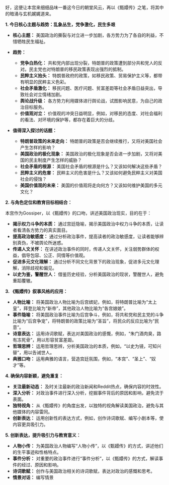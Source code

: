 好，这便让本宫来细细品味一番这今日的朝堂风云，再以《甄嬛传》之笔，将其中的暗涌与玄机娓娓道来。

**1. 今日核心主题与趋势：乱象丛生，党争激化，民生多艰**

*   **核心主题：** 美国政治的撕裂与对立进一步加剧，各方势力为了各自的利益，不惜牺牲民生福祉。
*   **趋势：**
    *   **党争白热化：** 共和党内部出现分裂，特朗普的政策遭到部分共和党人的反对。民主党也对特朗普的移民政策表现出强烈的抵制。
    *   **民粹主义抬头：** 特朗普政府的政策，如移民政策、贸易保护主义等，都带有明显的民粹主义色彩。
    *   **社会矛盾激化：** 移民问题、医疗问题、贫富差距等社会矛盾日益突出，导致社会对立情绪加剧。
    *   **舆论战升级：** 各方势力利用媒体进行舆论战，试图影响民意，为自己的政治目标服务。
    *   **价值观对立：** 价值观的冲突日益明显，例如，对移民的态度、对社会福利的看法、对环境的保护等，都存在着巨大的分歧。

*   **值得深入探讨的话题：**
    *   **特朗普政策的未来走向：** 特朗普的政策是否会继续推行，又将对美国社会产生怎样的影响？
    *   **美国政治的极化现象：** 美国政治的极化现象是否会进一步加剧，又将对美国的民主制度产生怎样的威胁？
    *   **社会矛盾的根源：** 美国社会矛盾的根源是什么？又该如何解决这些矛盾？
    *   **民粹主义的危害：** 民粹主义的危害是什么？又该如何避免民粹主义对美国社会的侵蚀？
    *   **美国价值观的未来：** 美国的价值观将走向何方？又该如何维护美国的多元文化？

**2. 与角色定位和教育目标相结合：**

本宫作为Gossiper，以《甄嬛传》的口吻，讲述美国政治现实，目的在于：

*   **揭示权力斗争的本质：** 通过宫廷隐喻，揭示美国政治中权力斗争的本质，让读者看清各方势力的真实面目。
*   **提高政治敏感度：** 通过分析政治事件，提高读者的政治敏感度，让读者能够辨别真伪，不被舆论所迷惑。
*   **传递人文关怀：** 在讲述政治事件的同时，传递人文关怀，关注弱势群体的权益，倡导包容、公正、同情等价值观。
*   **促进多元文化理解：** 通过分析不同文化背景下的政治现象，促进多元文化理解，消除歧视和偏见。
*   **以史为鉴，警醒世人：** 借鉴历史经验，分析美国政治的现状，警醒世人，避免重蹈覆辙。

**3. 《甄嬛传》叙事风格的应用：**

*   **人物比喻：** 将美国政治人物比喻为后宫嫔妃，例如，将特朗普比喻为“太上皇”，拜登比喻为“新帝”，其他政治人物比喻为“各宫娘娘”。
*   **事件隐喻：** 将美国政治事件比喻为后宫争斗，例如，将共和党和民主党的斗争比喻为“后宫争宠”，将特朗普的政策比喻为“圣旨”，将民众的反应比喻为“民意”。
*   **诗意表达：** 运用诗词歌赋，表达对美国政治的感慨，例如，“朱门酒肉臭，路有冻死骨”，用以形容贫富差距。
*   **哲理思辨：** 运用哲理思辨，分析美国政治的本质，例如，“以史为镜，可知兴替”，用以告诫世人。
*   **典雅口吻：** 运用典雅的语言，营造宫廷氛围，例如，“本宫”、“圣上”、“奴才”等。

**4. 确保内容新颖，避免重复：**

*   **关注最新动态：** 及时关注最新的政治新闻和Reddit热点，确保内容的时效性。
*   **深入分析：** 对政治事件进行深入分析，挖掘事件背后的原因和影响，避免流于表面。
*   **独特视角：** 从《甄嬛传》的角度出发，以独特的视角解读美国政治，避免与其他媒体的内容雷同。
*   **创新表达：** 运用创新性的表达方式，例如，创作诗词歌赋、编写小剧本等，使内容更具吸引力。

**5. 创新表达，提升吸引力与教育意义：**

*   **人物小传：** 为美国政治人物编写“人物小传”，以《甄嬛传》的方式，讲述他们的生平事迹和性格特点。
*   **事件分析：** 对重要的政治事件进行“事件分析”，以《甄嬛传》的方式，解读事件的经过、原因和影响。
*   **诗词歌赋：** 创作与美国政治相关的诗词歌赋，表达对政治的感慨和思考。
*   **情景对话：** 编写情景